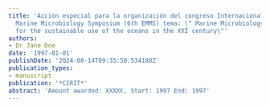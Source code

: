 ```yaml
---
title: 'Acción especial para la organización del congreso Internacional: Sixth European
  Marine Microbiology Symposium (6th EMMS) tema: \" Marine Microbiology: Perspectives
  for the sustainable use of the oceans in the XXI century\"'
authors:
- Dr Jane Doe
date: '1997-01-01'
publishDate: '2024-08-14T09:35:58.534180Z'
publication_types:
- manuscript
publication: '*CIRIT*'
abstract: 'Amount awarded: XXXX€, Start: 1997 End: 1997'
---
```


